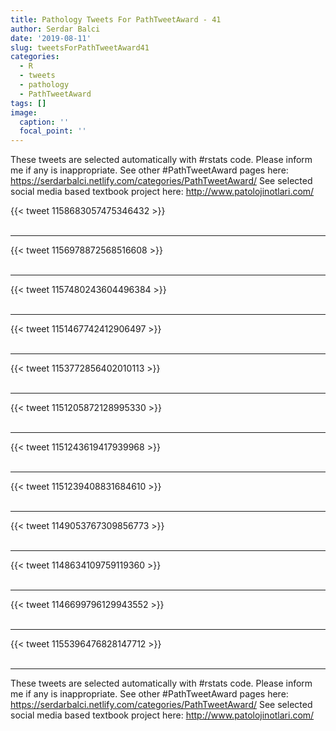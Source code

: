 ```yaml
---
title: Pathology Tweets For PathTweetAward - 41
author: Serdar Balci
date: '2019-08-11'
slug: tweetsForPathTweetAward41
categories:
  - R
  - tweets
  - pathology
  - PathTweetAward
tags: []
image:
  caption: ''
  focal_point: ''
---
```



These tweets are selected automatically with #rstats code. Please inform me if any is inappropriate.
See other #PathTweetAward pages here: https://serdarbalci.netlify.com/categories/PathTweetAward/ 
See selected social media based textbook project here: http://www.patolojinotlari.com/

{{< tweet 1158683057475346432 >}}
<br>
<br>
<hr>
{{< tweet 1156978872568516608 >}}
<br>
<br>
<hr>
{{< tweet 1157480243604496384 >}}
<br>
<br>
<hr>
{{< tweet 1151467742412906497 >}}
<br>
<br>
<hr>
{{< tweet 1153772856402010113 >}}
<br>
<br>
<hr>
{{< tweet 1151205872128995330 >}}
<br>
<br>
<hr>
{{< tweet 1151243619417939968 >}}
<br>
<br>
<hr>
{{< tweet 1151239408831684610 >}}
<br>
<br>
<hr>
{{< tweet 1149053767309856773 >}}
<br>
<br>
<hr>
{{< tweet 1148634109759119360 >}}
<br>
<br>
<hr>
{{< tweet 1146699796129943552 >}}
<br>
<br>
<hr>
{{< tweet 1155396476828147712 >}}
<br>
<br>
<hr>


These tweets are selected automatically with #rstats code. Please inform me if any is inappropriate.
See other #PathTweetAward pages here: https://serdarbalci.netlify.com/categories/PathTweetAward/ 
See selected social media based textbook project here: http://www.patolojinotlari.com/
